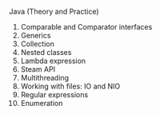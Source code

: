 Java (Theory and Practice)  

1) Comparable and Comparator interfaces  
2) Generics  
3) Collection  
4) Nested classes  
5) Lambda expression  
6) Steam API  
7) Multithreading  
8) Working with files: IO and NIO  
9) Regular expressions  
10) Enumeration